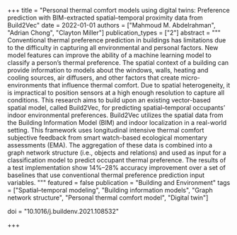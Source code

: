 +++
title = "Personal thermal comfort models using digital twins: Preference prediction with BIM-extracted spatial–temporal proximity data from Build2Vec"
date = 2022-01-01
authors = ["Mahmoud M. Abdelrahman", "Adrian Chong", "Clayton Miller"]
publication_types = ["2"]
abstract = """
Conventional thermal preference prediction in buildings has limitations due to the difficulty in capturing all environmental and personal factors. New model features can improve the ability of a machine learning model to classify a person’s thermal preference. The spatial context of a building can provide information to models about the windows, walls, heating and cooling sources, air diffusers, and other factors that create micro-environments that influence thermal comfort. Due to spatial heterogeneity, it is impractical to position sensors at a high enough resolution to capture all conditions. This research aims to build upon an existing vector-based spatial model, called Build2Vec, for predicting spatial–temporal occupants’ indoor environmental preferences. Build2Vec utilizes the spatial data from the Building Information Model (BIM) and indoor localization in a real-world setting. This framework uses longitudinal intensive thermal comfort subjective feedback from smart watch-based ecological momentary assessments (EMA). The aggregation of these data is combined into a graph network structure (i.e., objects and relations) and used as input for a classification model to predict occupant thermal preference. The results of a test implementation show 14%–28% accuracy improvement over a set of baselines that use conventional thermal preference prediction input variables.
"""
featured = false
publication = "Building and Environment"
tags = ["Spatial–temporal modeling", "Building information models", "Graph network structure", "Personal thermal comfort model", "Digital twin"]


doi = "10.1016/j.buildenv.2021.108532"

+++

